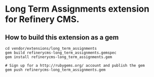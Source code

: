 # Long Term Assignments extension for Refinery CMS.

## How to build this extension as a gem

    cd vendor/extensions/long_term_assignments
    gem build refinerycms-long_term_assignments.gemspec
    gem install refinerycms-long_term_assignments.gem

    # Sign up for a http://rubygems.org/ account and publish the gem
    gem push refinerycms-long_term_assignments.gem